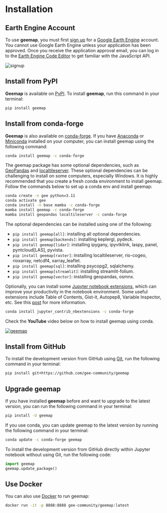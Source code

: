 # Installation

## Earth Engine Account

To use **geemap**, you must first [sign up](https://earthengine.google.com/signup/) for a [Google Earth Engine](https://earthengine.google.com/) account.
You cannot use Google Earth Engine unless your application has been approved. Once you receive the application approval email, you can log in to
the [Earth Engine Code Editor](https://code.earthengine.google.com/) to get familiar with the JavaScript API.

![signup](https://i.imgur.com/ng0FzUT.png)

## Install from PyPI

**Geemap** is available on [PyPI](https://pypi.org/project/geemap/). To install **geemap**, run this command in your terminal:

```bash
pip install geemap
```

## Install from conda-forge

**Geemap** is also available on [conda-forge](https://anaconda.org/conda-forge/geemap). If you have
[Anaconda](https://www.anaconda.com/download) or [Miniconda](https://docs.anaconda.com/free/miniconda) installed on your computer, you can install geemap using the following command:

```bash
conda install geemap -c conda-forge
```

The geemap package has some optional dependencies, such as [GeoPandas](https://geopandas.org) and [localtileserver](https://github.com/banesullivan/localtileserver). These optional dependencies can be challenging to install on some computers, especially Windows. It is highly recommended that you create a fresh conda environment to install geemap. Follow the commands below to set up a conda env and install geemap:

```bash
conda create -n gee python=3.11
conda activate gee
conda install -n base mamba -c conda-forge
mamba install geemap -c conda-forge
mamba install geopandas localtileserver -c conda-forge
```

The optional dependencies can be installed using one of the following:

-   `pip install geemap[all]`: installing all optional dependencies.
-   `pip install geemap[backends]`: installing keplergl, pydeck.
-   `pip install geemap[lidar]`: installing ipygany, ipyvtklink, laspy, panel, pyntcloud[LAS], pyvista.
-   `pip install geemap[raster]`: installing localtileserver, rio-cogeo, rioxarray, netcdf4, xarray_leaflet.
-   `pip install geemap[sql]`: installing psycopg2, sqlalchemy.
-   `pip install geemap[streamlit]`: installing streamlit-folium.
-   `pip install geemap[vector]`: installing geopandas, osmnx.

Optionally, you can install some [Jupyter notebook extensions](https://github.com/ipython-contrib/jupyter_contrib_nbextensions), which can improve your productivity in the notebook environment. Some useful extensions include Table of Contents, Gist-it, Autopep8, Variable Inspector, etc. See this [post](https://towardsdatascience.com/jupyter-notebook-extensions-517fa69d2231) for more information.

```bash
conda install jupyter_contrib_nbextensions -c conda-forge
```

Check the **YouTube** video below on how to install geemap using conda.

[![geemap](https://img.youtube.com/vi/h0pz3S6Tvx0/0.jpg)](https://www.youtube.com/watch?v=h0pz3S6Tvx0 "Install geemap")

## Install from GitHub

To install the development version from GitHub using [Git](https://git-scm.com/), run the following command in your terminal:

```bash
pip install git+https://github.com/gee-community/geemap
```

## Upgrade geemap

If you have installed **geemap** before and want to upgrade to the latest version, you can run the following command in your terminal:

```bash
pip install -U geemap
```

If you use conda, you can update geemap to the latest version by running the following command in your terminal:

```bash
conda update -c conda-forge geemap
```

To install the development version from GitHub directly within Jupyter notebook without using Git, run the following code:

```python
import geemap
geemap.update_package()
```

## Use Docker

You can also use [Docker](https://hub.docker.com/r/gee-community/geemap/) to run geemap:

```bash
docker run -it -p 8888:8888 gee-community/geemap:latest
```
